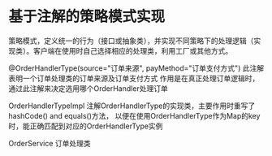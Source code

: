 基于注解的策略模式实现
==================

策略模式，定义统一的行为（接口或抽象类），并实现不同策略下的处理逻辑（实现类）。客户端在使用时自己选择相应的处理类，利用工厂或其他方式。



@OrderHandlerType(source="订单来源", payMethod="订单支付方式") 此注解表明一个订单处理类的订单来源及订单支付方式
作用是在真正处理订单逻辑时，通过此注解来决定选用哪个OrderHandler处理订单

OrderHandlerTypeImpl 注解OrderHandlerType的实现类，主要作用时重写了hashCode() and equals()方法，
以便在使用OrderHandlerType作为Map的key时，能正确匹配到对应的OrderHandlerType实例

OrderService 订单处理类

